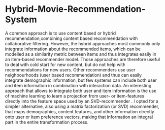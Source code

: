 # Hybrid-Movie-Recommendation-System
A common approach is to use content based or hybrid recommendation,combining content based recommendation with collaborative filtering. However, the hybrid approaches most commonly only integrate information about the recommended items, which can be modelled as a similarity metric between items and thus integrates easily in an item-based recommender model. Those approaches are therefore useful to deal with cold start for new content, but do not help with recommendations for new users. Other recommenders use user neighbourhoods (user based recommendation) and thus can easily integrate demographic information, but few systems can include both user and item information in combination with interaction data.
An interesting approach that allows to integrate both user and item information is the use of machine learning to learn a projection from user- or item-features directly into the feature space used by an SVD-recommender . I opted for a simpler alternative, also using a matrix factorization (or SVD) recommender, that maps demographics, content features, and other information directly onto user or item preference vectors, making that information an integral part in the entire transformation process.
